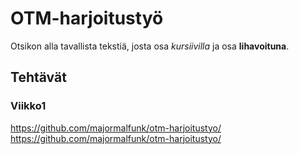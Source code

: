 # OTM-harjoitustyö

Otsikon alla tavallista tekstiä, josta osa *kursiivilla* ja osa **lihavoituna**.

## Tehtävät

### Viikko1

https://github.com/majormalfunk/otm-harjoitustyo/
https://github.com/majormalfunk/otm-harjoitustyo/

